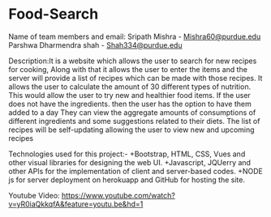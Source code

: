 # Food-Search
Name of team members and email: 
Sripath Mishra - Mishra60@purdue.edu
Parshwa Dharmendra shah - Shah334@purdue.edu 

Description:It is a website which allows the user to search for new recipes for cooking, Along with that it allows 
the user to enter the items and the server will provide a list of recipes which can be made with those recipes.
It allows the user to calculate the amount of 30 different types of nutrition. This would allow the user to try new and healthier food items. If the user does not have the ingredients. then the user has the option to have them added to a day 
They can view the aggregate amounts of consumptions of different ingredients and some suggestions related to their diets.
The list of recipes will be self-updating allowing the user to view new and upcoming recipes

Technologies used for this project:-
+Bootstrap, HTML, CSS, Vues and other visual libraries for designing the web UI.
+Javascript, JQUerry and other APIs for the implementation of client and server-based codes.
+NODE js for server deployment on herokuapp and GitHub for hosting the site.

Youtube Video: https://www.youtube.com/watch?v=yR0iaQkkqfA&feature=youtu.be&hd=1
